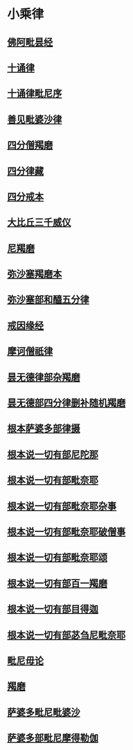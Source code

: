 # 小乘律

## [佛阿毗昙经](宗教\佛藏\乾隆藏\小乘律\佛阿毗昙经)

## [十诵律](宗教\佛藏\乾隆藏\小乘律\十诵律)

## [十诵律毗尼序](宗教\佛藏\乾隆藏\小乘律\十诵律毗尼序)

## [善见毗婆沙律](宗教\佛藏\乾隆藏\小乘律\善见毗婆沙律)

## [四分僧羯磨](宗教\佛藏\乾隆藏\小乘律\四分僧羯磨)

## [四分律藏](宗教\佛藏\乾隆藏\小乘律\四分律藏)

## [四分戒本](宗教\佛藏\乾隆藏\小乘律\四分戒本)

## [大比丘三千威仪](宗教\佛藏\乾隆藏\小乘律\大比丘三千威仪)

## [尼羯磨](宗教\佛藏\乾隆藏\小乘律\尼羯磨)

## [弥沙塞羯磨本](宗教\佛藏\乾隆藏\小乘律\弥沙塞羯磨本)

## [弥沙塞部和醯五分律](宗教\佛藏\乾隆藏\小乘律\弥沙塞部和醯五分律)

## [戒因缘经](宗教\佛藏\乾隆藏\小乘律\戒因缘经)

## [摩诃僧祇律](宗教\佛藏\乾隆藏\小乘律\摩诃僧祇律)

## [昙无德律部杂羯磨](宗教\佛藏\乾隆藏\小乘律\昙无德律部杂羯磨)

## [昙无德部四分律删补随机羯磨](宗教\佛藏\乾隆藏\小乘律\昙无德部四分律删补随机羯磨)

## [根本萨婆多部律摄](宗教\佛藏\乾隆藏\小乘律\根本萨婆多部律摄)

## [根本说一切有部尼陀那](宗教\佛藏\乾隆藏\小乘律\根本说一切有部尼陀那)

## [根本说一切有部毗奈耶](宗教\佛藏\乾隆藏\小乘律\根本说一切有部毗奈耶)

## [根本说一切有部毗奈耶杂事](宗教\佛藏\乾隆藏\小乘律\根本说一切有部毗奈耶杂事)

## [根本说一切有部毗奈耶破僧事](宗教\佛藏\乾隆藏\小乘律\根本说一切有部毗奈耶破僧事)

## [根本说一切有部毗奈耶颂](宗教\佛藏\乾隆藏\小乘律\根本说一切有部毗奈耶颂)

## [根本说一切有部百一羯磨](宗教\佛藏\乾隆藏\小乘律\根本说一切有部百一羯磨)

## [根本说一切有部目得迦](宗教\佛藏\乾隆藏\小乘律\根本说一切有部目得迦)

## [根本说一切有部苾刍尼毗奈耶](宗教\佛藏\乾隆藏\小乘律\根本说一切有部苾刍尼毗奈耶)

## [毗尼毋论](宗教\佛藏\乾隆藏\小乘律\毗尼毋论)

## [羯磨](宗教\佛藏\乾隆藏\小乘律\羯磨)

## [萨婆多毗尼毗婆沙](宗教\佛藏\乾隆藏\小乘律\萨婆多毗尼毗婆沙)

## [萨婆多部毗尼摩得勒伽](宗教\佛藏\乾隆藏\小乘律\萨婆多部毗尼摩得勒伽)

